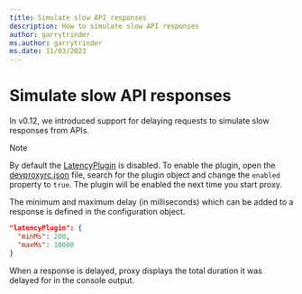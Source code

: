 ```yaml
---
title: Simulate slow API responses
description: How to simulate slow API responses
author: garrytrinder
ms.author: garrytrinder
ms.date: 11/03/2023
---
```


# Simulate slow API responses

In v0.12, we introduced support for delaying requests to simulate slow responses from APIs.

> [!NOTE]
> By default the [LatencyPlugin](../technical-reference/LatencyPlugin.md) is disabled. To enable the plugin, open the [devproxyrc.json](../technical-reference/devproxyrc.md) file, search for the plugin object and change the `enabled` property to `true`. The plugin will be enabled the next time you start proxy.

The minimum and maximum delay (in milliseconds) which can be added to a response is defined in the configuration object.

```json
"latencyPlugin": {
  "minMs": 200,
  "maxMs": 10000
}
```

When a response is delayed, proxy displays the total duration it was delayed for in the console output.
